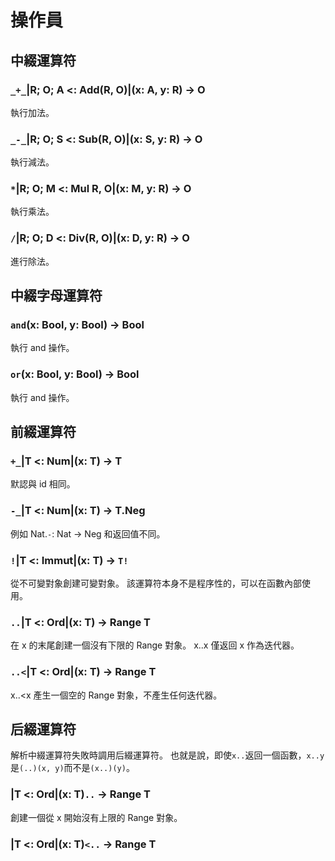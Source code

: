 # 操作員

## 中綴運算符

### `_+_`|R; O; A <: Add(R, O)|(x: A, y: R) -> O

執行加法。

### `_-_`|R; O; S <: Sub(R, O)|(x: S, y: R) -> O

執行減法。

### `*`|R; O; M <: Mul R, O|(x: M, y: R) -> O

執行乘法。

### `/`|R; O; D <: Div(R, O)|(x: D, y: R) -> O

進行除法。

## 中綴字母運算符

### `and`(x: Bool, y: Bool) -> Bool

執行 and 操作。

### `or`(x: Bool, y: Bool) -> Bool

執行 and 操作。

## 前綴運算符

### `+_`|T <: Num|(x: T) -> T

默認與 id 相同。

### `-_`|T <: Num|(x: T) -> T.Neg

例如 Nat.`-`: Nat -> Neg 和返回值不同。

### `!`|T <: Immut|(x: T) -> `T!`

從不可變對象創建可變對象。
該運算符本身不是程序性的，可以在函數內部使用。

### `..`|T <: Ord|(x: T) -> Range T

在 x 的末尾創建一個沒有下限的 Range 對象。
x..x 僅返回 x 作為迭代器。

### `..<`|T <: Ord|(x: T) -> Range T

x..<x 產生一個空的 Range 對象，不產生任何迭代器。

## 后綴運算符

解析中綴運算符失敗時調用后綴運算符。
也就是說，即使`x..`返回一個函數，`x..y`是`(..)(x, y)`而不是`(x..)(y)`。

### |T <: Ord|(x: T)`..` -> Range T

創建一個從 x 開始沒有上限的 Range 對象。

### |T <: Ord|(x: T)`<..` -> Range T